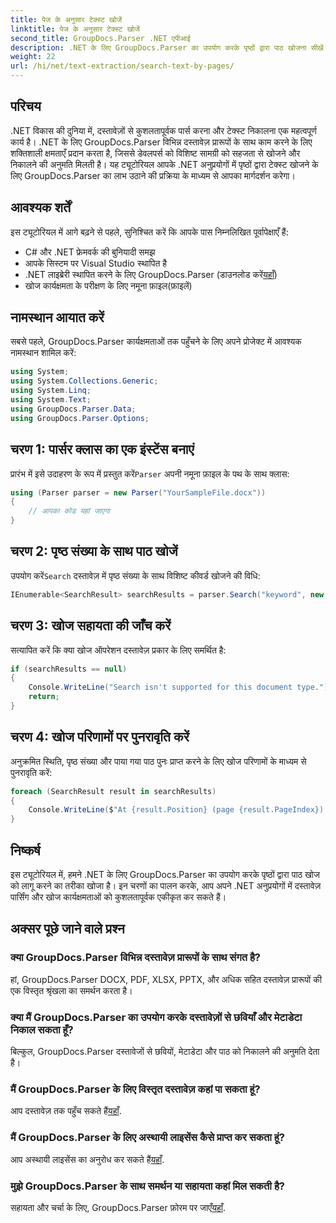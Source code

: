 ```yaml
---
title: पेज के अनुसार टेक्स्ट खोजें
linktitle: पेज के अनुसार टेक्स्ट खोजें
second_title: GroupDocs.Parser .NET एपीआई
description: .NET के लिए GroupDocs.Parser का उपयोग करके पृष्ठों द्वारा पाठ खोजना सीखें। अपने .NET अनुप्रयोगों में दस्तावेज़ों से विशिष्ट सामग्री को कुशलतापूर्वक निकालें।
weight: 22
url: /hi/net/text-extraction/search-text-by-pages/
---
```

## परिचय
.NET विकास की दुनिया में, दस्तावेज़ों से कुशलतापूर्वक पार्स करना और टेक्स्ट निकालना एक महत्वपूर्ण कार्य है। .NET के लिए GroupDocs.Parser विभिन्न दस्तावेज़ प्रारूपों के साथ काम करने के लिए शक्तिशाली क्षमताएँ प्रदान करता है, जिससे डेवलपर्स को विशिष्ट सामग्री को सहजता से खोजने और निकालने की अनुमति मिलती है। यह ट्यूटोरियल आपके .NET अनुप्रयोगों में पृष्ठों द्वारा टेक्स्ट खोजने के लिए GroupDocs.Parser का लाभ उठाने की प्रक्रिया के माध्यम से आपका मार्गदर्शन करेगा।
## आवश्यक शर्तें
इस ट्यूटोरियल में आगे बढ़ने से पहले, सुनिश्चित करें कि आपके पास निम्नलिखित पूर्वापेक्षाएँ हैं:
- C# और .NET फ्रेमवर्क की बुनियादी समझ
- आपके सिस्टम पर Visual Studio स्थापित है
-  .NET लाइब्रेरी स्थापित करने के लिए GroupDocs.Parser (डाउनलोड करें[यहाँ](https://releases.groupdocs.com/parser/net/))
- खोज कार्यक्षमता के परीक्षण के लिए नमूना फ़ाइल(फ़ाइलें)
## नामस्थान आयात करें
सबसे पहले, GroupDocs.Parser कार्यक्षमताओं तक पहुँचने के लिए अपने प्रोजेक्ट में आवश्यक नामस्थान शामिल करें:
```csharp
using System;
using System.Collections.Generic;
using System.Linq;
using System.Text;
using GroupDocs.Parser.Data;
using GroupDocs.Parser.Options;
```
## चरण 1: पार्सर क्लास का एक इंस्टेंस बनाएं
 प्रारंभ में इसे उदाहरण के रूप में प्रस्तुत करें`Parser` अपनी नमूना फ़ाइल के पथ के साथ क्लास:
```csharp
using (Parser parser = new Parser("YourSampleFile.docx"))
{
    // आपका कोड यहां जाएगा
}
```
## चरण 2: पृष्ठ संख्या के साथ पाठ खोजें
 उपयोग करें`Search` दस्तावेज़ में पृष्ठ संख्या के साथ विशिष्ट कीवर्ड खोजने की विधि:
```csharp
IEnumerable<SearchResult> searchResults = parser.Search("keyword", new SearchOptions(false, false, false, true));
```
## चरण 3: खोज सहायता की जाँच करें
सत्यापित करें कि क्या खोज ऑपरेशन दस्तावेज़ प्रकार के लिए समर्थित है:
```csharp
if (searchResults == null)
{
    Console.WriteLine("Search isn't supported for this document type.");
    return;
}
```
## चरण 4: खोज परिणामों पर पुनरावृति करें
अनुक्रमित स्थिति, पृष्ठ संख्या और पाया गया पाठ पुनः प्राप्त करने के लिए खोज परिणामों के माध्यम से पुनरावृति करें:
```csharp
foreach (SearchResult result in searchResults)
{
    Console.WriteLine($"At {result.Position} (page {result.PageIndex}): {result.Text}");
}
```
## निष्कर्ष
इस ट्यूटोरियल में, हमने .NET के लिए GroupDocs.Parser का उपयोग करके पृष्ठों द्वारा पाठ खोज को लागू करने का तरीका खोजा है। इन चरणों का पालन करके, आप अपने .NET अनुप्रयोगों में दस्तावेज़ पार्सिंग और खोज कार्यक्षमताओं को कुशलतापूर्वक एकीकृत कर सकते हैं।

## अक्सर पूछे जाने वाले प्रश्न
### क्या GroupDocs.Parser विभिन्न दस्तावेज़ प्रारूपों के साथ संगत है?
हां, GroupDocs.Parser DOCX, PDF, XLSX, PPTX, और अधिक सहित दस्तावेज़ प्रारूपों की एक विस्तृत श्रृंखला का समर्थन करता है।
### क्या मैं GroupDocs.Parser का उपयोग करके दस्तावेज़ों से छवियाँ और मेटाडेटा निकाल सकता हूँ?
बिल्कुल, GroupDocs.Parser दस्तावेजों से छवियों, मेटाडेटा और पाठ को निकालने की अनुमति देता है।
### मैं GroupDocs.Parser के लिए विस्तृत दस्तावेज़ कहां पा सकता हूं?
 आप दस्तावेज़ तक पहुँच सकते हैं[यहाँ](https://tutorials.groupdocs.com/parser/net/).
### मैं GroupDocs.Parser के लिए अस्थायी लाइसेंस कैसे प्राप्त कर सकता हूं?
 आप अस्थायी लाइसेंस का अनुरोध कर सकते हैं[यहाँ](https://purchase.groupdocs.com/temporary-license/).
### मुझे GroupDocs.Parser के साथ समर्थन या सहायता कहां मिल सकती है?
 सहायता और चर्चा के लिए, GroupDocs.Parser फ़ोरम पर जाएँ[यहाँ](https://forum.groupdocs.com/c/parser/17).